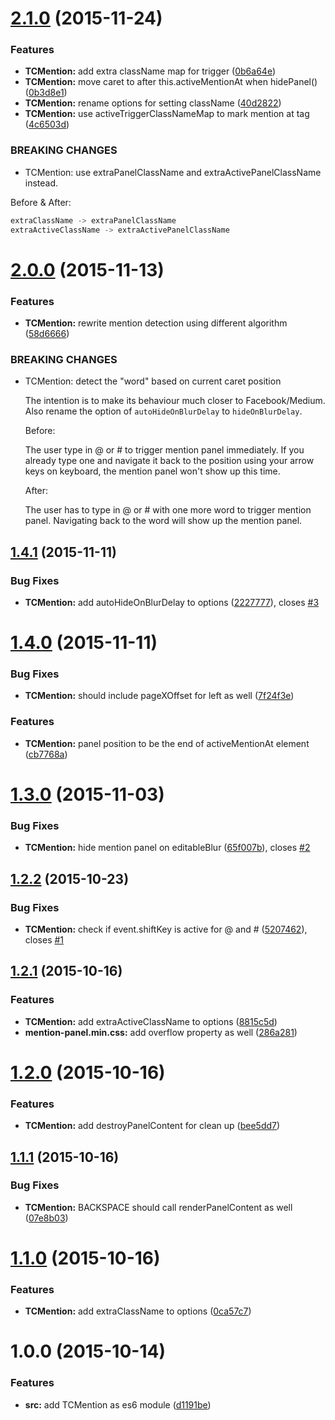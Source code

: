 <a name="2.1.0"></a>
# [2.1.0](https://github.com/tomchentw/medium-editor-tc-mention/compare/v2.0.0...v2.1.0) (2015-11-24)


### Features

* **TCMention:** add extra className map for trigger ([0b6a64e](https://github.com/tomchentw/medium-editor-tc-mention/commit/0b6a64e))
* **TCMention:** move caret to after this.activeMentionAt when hidePanel() ([0b3d8e1](https://github.com/tomchentw/medium-editor-tc-mention/commit/0b3d8e1))
* **TCMention:** rename options for setting className ([40d2822](https://github.com/tomchentw/medium-editor-tc-mention/commit/40d2822))
* **TCMention:** use activeTriggerClassNameMap to mark mention at tag ([4c6503d](https://github.com/tomchentw/medium-editor-tc-mention/commit/4c6503d))


### BREAKING CHANGES

* TCMention: use extraPanelClassName and extraActivePanelClassName instead.

Before & After:

```js
extraClassName -> extraPanelClassName
extraActiveClassName -> extraActivePanelClassName
```



<a name="2.0.0"></a>
# [2.0.0](https://github.com/tomchentw/medium-editor-tc-mention/compare/v1.4.1...v2.0.0) (2015-11-13)


### Features

* **TCMention:** rewrite mention detection using different algorithm ([58d6666](https://github.com/tomchentw/medium-editor-tc-mention/commit/58d6666))


### BREAKING CHANGES

* TCMention: detect the "word" based on current caret position

    The intention is to make its behaviour much closer to Facebook/Medium. Also rename the option of `autoHideOnBlurDelay` to `hideOnBlurDelay`.

    Before:

    The user type in @ or # to trigger mention panel immediately. If you already type one and navigate it back to the position using your arrow keys on keyboard, the mention panel won't show up this time.

    After:

    The user has to type in @ or # with one more word to trigger mention panel. Navigating back to the word will show up the mention panel.



<a name="1.4.1"></a>
## [1.4.1](https://github.com/tomchentw/medium-editor-tc-mention/compare/v1.4.0...v1.4.1) (2015-11-11)


### Bug Fixes

* **TCMention:** add autoHideOnBlurDelay to options ([2227777](https://github.com/tomchentw/medium-editor-tc-mention/commit/2227777)), closes [#3](https://github.com/tomchentw/medium-editor-tc-mention/issues/3)



<a name="1.4.0"></a>
# [1.4.0](https://github.com/tomchentw/medium-editor-tc-mention/compare/v1.3.0...v1.4.0) (2015-11-11)


### Bug Fixes

* **TCMention:** should include pageXOffset for left as well ([7f24f3e](https://github.com/tomchentw/medium-editor-tc-mention/commit/7f24f3e))

### Features

* **TCMention:** panel position to be the end of activeMentionAt element ([cb7768a](https://github.com/tomchentw/medium-editor-tc-mention/commit/cb7768a))



<a name="1.3.0"></a>
# [1.3.0](https://github.com/tomchentw/medium-editor-tc-mention/compare/v1.2.2...v1.3.0) (2015-11-03)


### Bug Fixes

* **TCMention:** hide mention panel on editableBlur ([65f007b](https://github.com/tomchentw/medium-editor-tc-mention/commit/65f007b)), closes [#2](https://github.com/tomchentw/medium-editor-tc-mention/issues/2)



<a name="1.2.2"></a>
## [1.2.2](https://github.com/tomchentw/medium-editor-tc-mention/compare/v1.2.1...v1.2.2) (2015-10-23)


### Bug Fixes

* **TCMention:** check if event.shiftKey is active for @ and # ([5207462](https://github.com/tomchentw/medium-editor-tc-mention/commit/5207462)), closes [#1](https://github.com/tomchentw/medium-editor-tc-mention/issues/1)



<a name="1.2.1"></a>
## [1.2.1](https://github.com/tomchentw/medium-editor-tc-mention/compare/v1.2.0...v1.2.1) (2015-10-16)


### Features

* **TCMention:** add extraActiveClassName to options ([8815c5d](https://github.com/tomchentw/medium-editor-tc-mention/commit/8815c5d))
* **mention-panel.min.css:** add overflow property as well ([286a281](https://github.com/tomchentw/medium-editor-tc-mention/commit/286a281))



<a name="1.2.0"></a>
# [1.2.0](https://github.com/tomchentw/medium-editor-tc-mention/compare/v1.1.1...v1.2.0) (2015-10-16)


### Features

* **TCMention:** add destroyPanelContent for clean up ([bee5dd7](https://github.com/tomchentw/medium-editor-tc-mention/commit/bee5dd7))



<a name="1.1.1"></a>
## [1.1.1](https://github.com/tomchentw/medium-editor-tc-mention/compare/v1.1.0...v1.1.1) (2015-10-16)


### Bug Fixes

* **TCMention:** BACKSPACE should call renderPanelContent as well ([07e8b03](https://github.com/tomchentw/medium-editor-tc-mention/commit/07e8b03))



<a name="1.1.0"></a>
# [1.1.0](https://github.com/tomchentw/medium-editor-tc-mention/compare/v1.0.0...v1.1.0) (2015-10-16)


### Features

* **TCMention:** add extraClassName to options ([0ca57c7](https://github.com/tomchentw/medium-editor-tc-mention/commit/0ca57c7))



<a name="1.0.0"></a>
# 1.0.0 (2015-10-14)


### Features

* **src:** add TCMention as es6 module ([d1191be](https://github.com/tomchentw/medium-editor-tc-mention/commit/d1191be))



